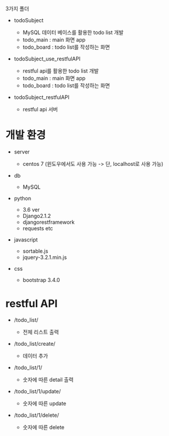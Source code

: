 3가지 폴더

- todoSubject
    - MySQL 데이터 베이스를 활용한 todo list 개발
    - todo_main : main 화면 app
    - todo_board : todo list를 작성하는 화면

- todoSubject_use_restfulAPI
    - restful api를 활용한 todo list 개발
    - todo_main : main 화면 app
    - todo_board : todo list를 작성하는 화면

- todoSubject_restfulAPI
    - restful api 서버

# 개발 환경

- server
    - centos 7  (윈도우에서도 사용 가능 -> 단, localhost로 사용 가능)

- db
    - MySQL

- python
    - 3.6 ver
    - Django2.1.2
    - djangorestframework
    - requests etc

- javascript
    - sortable.js
    - jquery-3.2.1.min.js

- css
    - bootstrap 3.4.0

# restful API

- /todo_list/
    - 전체 리스트 출력

- /todo_list/create/
    - 데이터 추가

- /todo_list/1/
    - 숫자에 따른 detail 출력

- /todo_list/1/update/
    - 숫자에 따른 update

- /todo_list/1/delete/
    - 숫자에 따른 delete

